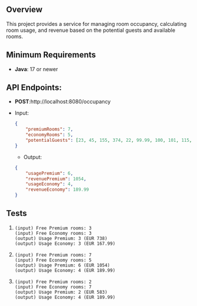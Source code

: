 
## Overview
This project provides a service for managing room occupancy, calculating room usage, and revenue based on the potential guests and available rooms.

## Minimum Requirements
- **Java**: 17 or newer

## API Endpoints:
- **POST**:http://localhost:8080/occupancy

* Input:

  ```json
  {
      "premiumRooms": 7,
      "economyRooms": 5,
      "potentialGuests": [23, 45, 155, 374, 22, 99.99, 100, 101, 115, 209]
  }
  ```

  * Output:

  ```json
  {
      "usagePremium": 6,
      "revenuePremium": 1054,
      "usageEconomy": 4,
      "revenueEconomy": 189.99
  }
  ```


## Tests

1. ```text
   (input) Free Premium rooms: 3
   (input) Free Economy rooms: 3
   (output) Usage Premium: 3 (EUR 738)
   (output) Usage Economy: 3 (EUR 167.99)
   ```

2. ```text
   (input) Free Premium rooms: 7
   (input) Free Economy rooms: 5
   (output) Usage Premium: 6 (EUR 1054)
   (output) Usage Economy: 4 (EUR 189.99)
   ```

3. ```text
   (input) Free Premium rooms: 2
   (input) Free Economy rooms: 7
   (output) Usage Premium: 2 (EUR 583)
   (output) Usage Economy: 4 (EUR 189.99)
   ```
